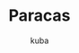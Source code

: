 ---
layout: photo
img: 'img/2017-04-11'
title: "Paracas​"
author: kuba
landmark: [Paracas]
categories: [Peru]
tags: [nature, beach]
description: "Photos from {{ page.landmark }}"
---